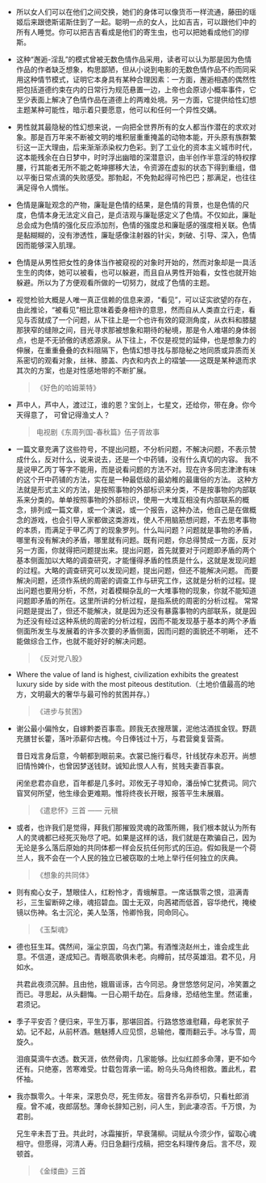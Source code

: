 * 所以女人们可以在他们之间交换，她们的身体可以像货币一样流通，藤田的瑶姬后来跟徳斯诺斯住到了一起。聪明一点的女人，比如吉吉，可以跟他们中的所有人睡觉。你可以把吉吉看成是他们的寄生虫，也可以把她看成他们的缪斯。

* 这种“邂逅-淫乱”的模式曾被无数色情作品采用，读者可以认为那是因为色情作品的作者缺乏想象，构思鄙陋，但从小说到电影的无数色情作品不约而同采用这种情节模式，证明它本身具有某种合理因素：一方面，邂逅相遇的偶然性把包括道德约束在内的日常行为规范悬置一边，上帝也会原谅小概率事件，它至少表面上解决了色情作品在道德上的两难处境。另一方面，它提供给性幻想主题某种可能性，暗示着只要愿意，他可以和任何一个异性交媾。

+ 男性就其最隐秘的性幻想来说，一向把全世界所有的女人都当作潜在的求欢对象。那是百万年来不断被文明的堆积层重重掩盖的动物本能，开头原有族群繁衍这一正大理由，后来渐渐添染权力色彩。到了工业化的资本主义城市时代，这本能残余在白日梦中，时时浮出幽暗的深潜意识，由半创作半意淫的特权撑腰，行其能者无所不能之乾坤挪移大法，令资源在虚拟的状态下得到重组，借以平衡日常点滴的失败感受。那勃起，不免勃起得可怜巴巴；那满足，也往往满足得令人惆怅。

+ 色情是廉耻观念的产物，廉耻是色情的结果，是色情的背景，也是色情的尺度，色情本身无法定义自己，是贞洁观与廉耻感定义了色情。不仅如此，廉耻总会成为色情的强化反应添加剂，色情的强度总和廉耻感的强度相关联。色情是黏糊糊的，没有渗透性，廉耻感像注射器的针尖，刺破、引导、深入，色情因而能够深入肌理。

+ 色情是从男性把女性的身体当作被窥视的对象时开始的，然而对象却是一具活生生的肉体，她可以被看，也可以躲避，而且自从男性开始看，女性也就开始躲避。所以为了方便观看所做的一切努力，就成了色情的主题。

+ 视觉检验大概是人唯一真正信赖的信息来源，“看见”，可以证实欲望的存在，由此推论，“被看见”相比意味着委身相许的意思，然而自从人类直立行走，看见与否就成了一个问题，从下往上是一个也许有效的窥测角度，从衣料和膝腿那狭窄的缝隙之间，目光寻求那被想象和期待的秘境，那是令人难堪的身体弱点，也是不无骄傲的诱惑源泉。从下往上，不仅是视觉的延伸，也是想象力的伸展，在重重叠叠的衣料阻隔下，色情幻想寻找与那隐秘之地同质或异质而关系密切的观看对象，丝袜、膝盖、内衣和内衣上的褶皱——这既是某种退而求其次的方案，也是对性感地带的不断扩展。

  > 《好色的哈姆莱特》

* 芦中人，芦中人，渡过江，谁的恩？宝剑上，七星文，还给你，带在身。你今天得意了， 可曾记得渔丈人？

    > 电视剧《东周列国-春秋篇》伍子胥故事

+ 一篇文章充满了这些符号，不提出问题，不分析问题，不解决问题，不表示赞成什么，反对什么，说来说去，还是一个中药铺，没有什么真切的内容。
我不是说甲乙丙丁等字不能用，而是说看问题的方法不对。现在许多同志津津有味的这个开中药铺的方法，实在是一种最低级的最幼稚的最庸俗的方法。
这种方法就是形式主义的方法，是按照事物的外部标识来分类，不是按事物的内部联系来分类的。单单按照事物的外部标识，使用一大堆互相没有内部联系的概念，排列成一篇文章，或一个演说，或一个报告，这种办法，他自己是在做概念的游戏，也会引导人家都做这类游戏，使人不用脑筋想问题，不去思考事物的本质，而满足于甲乙丙丁的现象罗列。什么叫问题？问题就是事物的矛盾，哪里有没有解决的矛盾，哪里就有问题。既有问题，你总得赞成一方面，反对另一方面，你就得把问题提出来。提出问题，首先就要对于问题即矛盾的两个基本侧面加以大略的调查研究，才能懂得矛盾的性质是什么，这就是发现问题的过程。大略的调查研究可以发现问题，提出问题，但还不能解决问题。
而要解决问题，还须作系统的周密的调查工作与研究工作，这就是分析的过程。提出问题也要用分析，不然，对着模糊杂乱的一大堆事物的现象，你就不能知道问题即矛盾的所在。这里所讲的分析过程，是指系统的周密的分析过程。
常常问题是提出了，但还不能解决，就是因为还没有暴露事物的内部联系，就是因为还没有经过这种系统的周密的分析过程，因而不能发现基于基本的两个矛盾侧面所发生与发展着的许多次要的矛盾侧面，因而问题的面貌还不明晰，
还不能做综合工作，也就不能好好的解决问题。

  > 《反对党八股》

+ Where the value of land is highest, civilization exhibits the greatest luxury side by side with the most piteous destitution.（土地价值最高的地方，文明最大的奢华与最可怜的贫困并存。）

  > 《进步与贫困》

+ 谢公最小偏怜女，自嫁黔娄百事乖。顾我无衣搜荩箧，泥他沽酒拔金钗。野蔬充膳甘长藿，落叶添薪仰古槐。今日俸钱过十万，与君营奠复营斋。

    昔日戏言身后意，今朝都到眼前来。衣裳已施行看尽，针线犹存未忍开。尚想旧情怜婢仆，也曾因梦送钱财。诚知此恨人人有，贫贱夫妻百事哀。

    闲坐悲君亦自悲，百年都是几多时。邓攸无子寻知命，潘岳悼亡犹费词。同穴窅冥何所望，他生缘会更难期。惟将终夜长开眼，报答平生未展眉。

  > 《遣悲怀》三首 —— 元稹

+ 或者，也许我们是觉得，拜我们那摧毁灵魂的政策所赐，我们根本就认为所有人的灵魂都已经死灭殆尽了吧。如果是这样的话，我们就是在欺骗自己，因为无论是多么落后原始的共同体都一样会反抗任何形式的压迫。假如我是一个荷兰人，我不会在一个人民的独立已被窃取的土地上举行任何独立的庆典。

  > 《想象的共同体》

+ 则有痴心女子，慧眼佳人，红粉怜才，青蛾解意。一席话飘零之恨，泪满青衫，三生留断碎之缘，魂招碧血。国士无双，向茜裙而低首，容华绝代，掩棱镜以伤神。名士沉沦，美人坠落，怜卿怜我，同命同心。

  > 《玉梨魂》

+ 德也狂生耳。偶然间，淄尘京国，乌衣门第。有酒惟浇赵州土，谁会成生此意。不信道，遂成知己。青眼高歌俱未老。向樽前，拭尽英雄泪。君不见，月如水。

  共君此夜须沉醉。且由他，娥眉谣诼，古今同忌。身世悠悠何足问，冷笑置之而已。寻思起，从头翻悔。一日心期千劫在。后身缘，恐结他生里。然诺重，君须记。

+ 季子平安否？便归来，平生万事，那堪回首。行路悠悠谁慰藉，母老家贫子幼。记不起，从前杯酒。魑魅搏人应见惯，总输他，覆雨翻云手。冰与雪，周旋久。

  泪痕莫滴牛衣透。数天涯，依然骨肉，几家能够。比似红颜多命薄，更不如今还有。只绝塞，苦寒难受。廿载包胥承一诺。盼乌头马角终相救。置此札，君怀袖。

+ 我亦飘零久。十年来，深恩负尽，死生师友。宿昔齐名非忝切，只看杜郎消瘦。曾不减，夜郎孱愁。薄命长辞知己别，问人生，到此凄凉否。千万恨，为君剖。

  兄生辛未吾丁丑。共此时，冰霜摧折，早衰蒲柳。词赋从今须少作，留取心魂相守。但愿得，河清人寿。归日急翻行戍稿，把空名料理传身后。言不尽，观顿首。

  > 《金缕曲》三首
